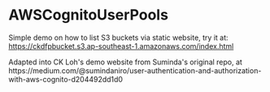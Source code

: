 # AWSCognitoUserPools

Simple demo on how to list S3 buckets via static website, try it at: https://ckdfpbucket.s3.ap-southeast-1.amazonaws.com/index.html
<p></p>
Adapted into CK Loh's demo website from Suminda's original repo, at https://medium.com/@sumindaniro/user-authentication-and-authorization-with-aws-cognito-d204492dd1d0

